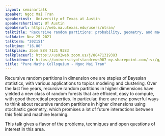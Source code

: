 ```yaml
---
layout: seminartalk
speaker: Ngoc Mai Tran
speakerinst:  University of Texas at Austin
speakershortinst: UT Austin
speakerurl: https://web.ma.utexas.edu/users/ntran/
talktitle: "Recursive random partitions: probability, geometry, and machine learning"
talkdate: Nov 25 2021
talkterm: "2021S1"
talktime: "16.00"
talkplace: Zoom 884 7131 9383
talkplaceurl: https://us02web.zoom.us/j/88471319383
talkvideourl: https://universityofstandrews907-my.sharepoint.com/:v:/g/personal/lst6_st-andrews_ac_uk/EeH1BgM3r3RCvbm8Cljm6oABnLbrdZi3FbpyIjAObUQdjA?e=AEzY9T
title: "Pure Maths Colloquium - Ngoc Mai Tran"
---
```


Recursive random partitions in dimension one are staples of Bayesian statistics, with various applications to topics modeling and clustering. Over the last five years, recursive random partitions in higher dimensions have yielded a new class of random forests that are efficient, easy to compute, with good theoretical properties. In particular, there are new, powerful ways to think about recursive random partitions in higher dimensions using stochastic geometry, which promises a lot of future interactions between this field and machine learning.

This talk gives a flavor of the problems, techniques and open questions of interest in this area.